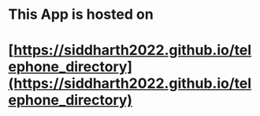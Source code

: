 # This App is hosted on
# [https://siddharth2022.github.io/telephone_directory](https://siddharth2022.github.io/telephone_directory)

